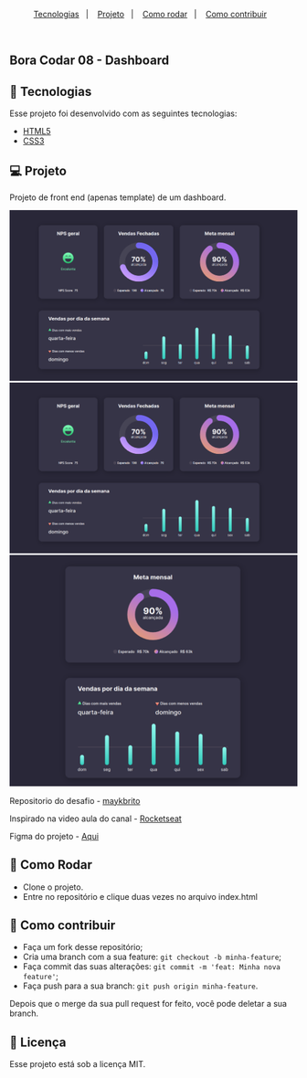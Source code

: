 <p align="center">
  <a href="#-tecnologias">Tecnologias</a>&nbsp;&nbsp;&nbsp;|&nbsp;&nbsp;&nbsp;
  <a href="#-projeto">Projeto</a>&nbsp;&nbsp;&nbsp;|&nbsp;&nbsp;&nbsp;
  <a href="#-como-rodar">Como rodar</a>&nbsp;&nbsp;&nbsp;|&nbsp;&nbsp;&nbsp;
  <a href="#-como-contribuir">Como contribuir</a>&nbsp;&nbsp;&nbsp;
  </p>

<br>

## Bora Codar 08 - Dashboard

## 🚀 Tecnologias

Esse projeto foi desenvolvido com as seguintes tecnologias:

- [HTML5](https://developer.mozilla.org/pt-BR/docs/Web/HTML/HTML5)
- [CSS3](https://developer.mozilla.org/pt-BR/docs/Web/CSS)


## 💻 Projeto

Projeto de front end (apenas template) de um dashboard.

![img.png](.github%2Fimg.png)
![img_1.png](.github%2Fimg.png)
![img_2.png](.github%2Fimg_2.png)

Repositorio do desafio - [maykbrito](https://github.com/maykbrito/boracodar/tree/main/08)

Inspirado na video aula do canal - [Rocketseat](https://www.youtube.com/watch?v=7vNNAfIZ06g)

Figma do projeto - [Aqui](https://www.figma.com/community/file/1210217615683203825)

## 🚀 Como Rodar

- Clone o projeto.
- Entre no repositório e clique duas vezes no arquivo index.html

## 🤔 Como contribuir

- Faça um fork desse repositório;
- Cria uma branch com a sua feature: `git checkout -b minha-feature`;
- Faça commit das suas alterações: `git commit -m 'feat: Minha nova feature'`;
- Faça push para a sua branch: `git push origin minha-feature`.

Depois que o merge da sua pull request for feito, você pode deletar a sua branch.

## 📝 Licença

Esse projeto está sob a licença MIT.
